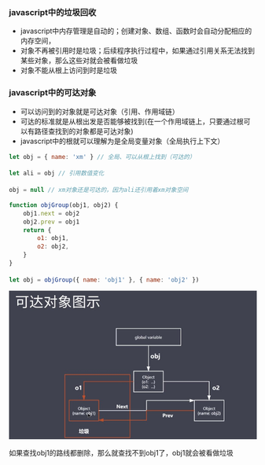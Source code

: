 ### javascript中的垃圾回收
* javascript中内存管理是自动的；创建对象、数组、函数时会自动分配相应的内存空间，
* 对象不再被引用时是垃圾；后续程序执行过程中，如果通过引用关系无法找到某些对象，那么这些对就会被看做垃圾
* 对象不能从根上访问到时是垃圾

### javascript中的可达对象
* 可以访问到的对象就是可达对象（引用、作用域链）
* 可达的标准就是从根出发是否能够被找到(在一个作用域链上，只要通过根可以有路径查找到的对象都是可达对象)
* javascript中的根就可以理解为是全局变量对象（全局执行上下文）

```javascript
let obj = { name: 'xm' } // 全局、可以从根上找到（可达的）

let ali = obj // 引用数值变化

obj = null // xm对象还是可达的，因为ali还引用着xm对象空间
```

```javascript
function objGroup(obj1, obj2) {
    obj1.next = obj2
    obj2.prev = obj1
    return {
        o1: obj1,
        o2: obj2,
    }
}

let obj = objGroup({ name: 'obj1' }, { name: 'obj2' })
```
![](../img/reference.jpg)



如果查找obj1的路线都删除，那么就查找不到obj1了，obj1就会被看做垃圾
